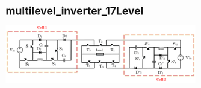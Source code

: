 # multilevel_inverter_17Level

<img src="https://github.com/ShahinSabour/multilevel_inverter_17Level/blob/main/images/17%20level%20inverter.png">
